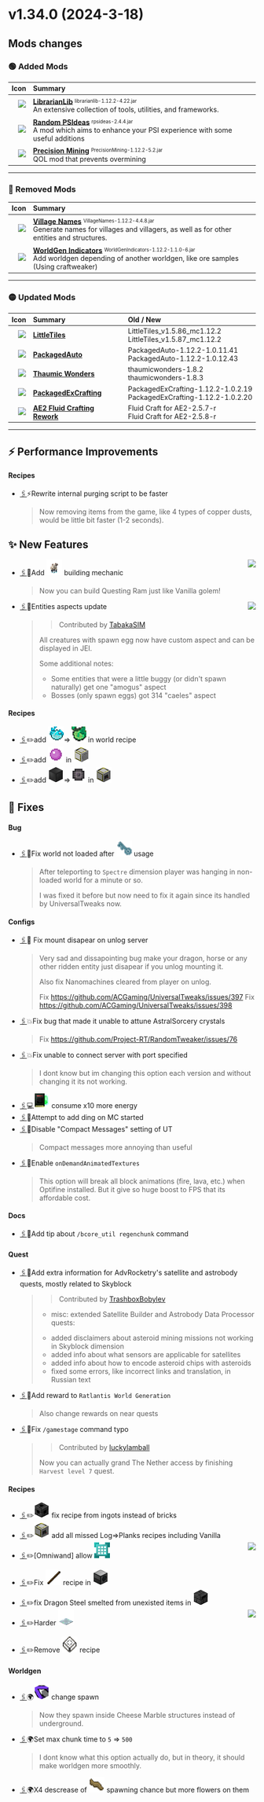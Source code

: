 # v1.34.0 (2024-3-18)
## Mods changes
### 🟢 Added Mods

Icon | Summary
----:|:-------
<img src="https://media.forgecdn.net/avatars/thumbnails/293/39/30/30/637327777527263486.png"             > |                           [**LibrarianLib**](https://www.curseforge.com/minecraft/mc-mods/librarianlib)                 <sup><sub>librarianlib-1.12.2-4.22.jar                     </sub></sup><br>An extensive collection of tools, utilities, and frameworks.
<img src="https://media.forgecdn.net/avatars/thumbnails/200/446/30/30/636913462602634216.png"            > |                         [**Random PSIdeas**](https://www.curseforge.com/minecraft/mc-mods/random-psideas)               <sup><sub>rpsideas-2.4.4.jar                               </sub></sup><br>A mod which aims to enhance your PSI experience with some useful additions
<img src="https://media.forgecdn.net/avatars/thumbnails/334/385/30/30/637468213328449243.png"            > |                       [**Precision Mining**](https://www.curseforge.com/minecraft/mc-mods/precision-mining)             <sup><sub>PrecisionMining-1.12.2-5.2.jar                   </sub></sup><br>QOL mod that prevents overmining
-----------


### 🔴 Removed Mods

Icon | Summary
----:|:-------
<img src="https://media.forgecdn.net/avatars/thumbnails/200/673/30/30/636914940710758684.png"            > |                          [**Village Names**](https://www.curseforge.com/minecraft/mc-mods/village-names)                <sup><sub>VillageNames-1.12.2-4.4.8.jar                    </sub></sup><br>Generate names for villages and villagers, as well as for other entities and structures.
<img src="https://media.forgecdn.net/avatars/thumbnails/171/151/30/30/636727105621055703.png"            > |                    [**WorldGen Indicators**](https://www.curseforge.com/minecraft/mc-mods/worldgen-indicators)          <sup><sub>WorldGenIndicators-1.12.2-1.1.0-6.jar            </sub></sup><br>Add worldgen depending of another worldgen, like ore samples (Using craftweaker)
-----------

### 🟡 Updated Mods

Icon | Summary | Old / New
----:|:--------|:---------
<img src="https://media.forgecdn.net/avatars/thumbnails/86/235/30/30/636207507685344289.png"             > |                            [**LittleTiles**](https://www.curseforge.com/minecraft/mc-mods/littletiles)                 | <nobr>LittleTiles_v1.5.86_mc1.12.2</nobr><br><nobr>LittleTiles_v1.5.87_mc1.12.2</nobr>
<img src="https://media.forgecdn.net/avatars/thumbnails/180/855/30/30/636796143936766724.png"            > |                           [**PackagedAuto**](https://www.curseforge.com/minecraft/mc-mods/packagedauto)                | <nobr>PackagedAuto-1.12.2-1.0.11.41</nobr><br><nobr>PackagedAuto-1.12.2-1.0.12.43</nobr>
<img src="https://media.forgecdn.net/avatars/thumbnails/194/704/30/30/636874517756132934.png"            > |                        [**Thaumic Wonders**](https://www.curseforge.com/minecraft/mc-mods/thaumic-wonders)             | <nobr>thaumicwonders-1.8.2</nobr><br><nobr>thaumicwonders-1.8.3</nobr>
<img src="https://media.forgecdn.net/avatars/thumbnails/205/161/30/30/636946414091294708.png"            > |                     [**PackagedExCrafting**](https://www.curseforge.com/minecraft/mc-mods/packagedexcrafting)          | <nobr>PackagedExCrafting-1.12.2-1.0.2.19</nobr><br><nobr>PackagedExCrafting-1.12.2-1.0.2.20</nobr>
<img src="https://media.forgecdn.net/avatars/thumbnails/548/30/30/30/637882959576383371.png"             > |              [**AE2 Fluid Crafting Rework**](https://www.curseforge.com/minecraft/mc-mods/ae2-fluid-crafting-rework)   | <nobr>Fluid Craft for AE2-2.5.7-r</nobr><br><nobr>Fluid Craft for AE2-2.5.8-r</nobr>
-----------

## ⚡ Performance Improvements


#### Recipes

* [🖇](https://github.com/Krutoy242/Enigmatica2Expert-Extended/commit/5065c169cd0364a9fcac60379f47a33c486ad3cc)⚡Rewrite internal purging script to be faster
  > Now removing items from the game, like 4 types of copper dusts, would be little bit faster (1-2 seconds).

## ✨ New Features

* <img src="https://i.imgur.com/MFD9MSy.gif" align=right> [🖇](https://github.com/Krutoy242/Enigmatica2Expert-Extended/commit/767b1e30ac0dd8c153ebc6c21f1678fff83af61a)🐏Add ![](https://github.com/Krutoy242/mc-icons/raw/master/i/draconicevolution/mob_soul__0__95c2b7e0.png "Questing Ram Soul") building mechanic
  > Now you can build Questing Ram just like Vanilla golem!

* <img src="https://i.imgur.com/b053Vuw.png" align=right> [🖇](https://github.com/Krutoy242/Enigmatica2Expert-Extended/commit/225198f8abf09b0b15f91a776f81bbfe94e5bc1a)🦯Entities aspects update
  > > Contributed by [TabakaSIM](78695622+TabakaSIM@users.noreply.github.com)
  >
  > All creatures with spawn egg now have custom aspect and can be displayed in JEI.
  > 
  > Some additional notes:
  > - Some entities that were a little buggy (or didn't spawn naturally) get one "amogus" aspect
  > - Bosses (only spawn eggs) got 314 "caeles" aspect

#### Recipes

* [🖇](https://github.com/Krutoy242/Enigmatica2Expert-Extended/commit/08f1892044cb474f44bc82e8b7d02a75dd1eab43)✏️add ![](https://github.com/Krutoy242/mc-icons/raw/master/i/contenttweaker/empowered_phosphor__0.png "Empowered Phosphor")=>![](https://github.com/Krutoy242/mc-icons/raw/master/i/contenttweaker/saturated_phosphor__0.png "Saturated Phosphor") in world recipe
* [🖇](https://github.com/Krutoy242/Enigmatica2Expert-Extended/commit/b24950273dbd6f89b1637f5f1a4011fe7cb31059)✏️add ![](https://github.com/Krutoy242/mc-icons/raw/master/i/industrialforegoing/pink_slime__0.png "Pink Slime") in ![](https://github.com/Krutoy242/mc-icons/raw/master/i/advancedrocketry/chemicalreactor__0.png "Crystallizer")
* [🖇](https://github.com/Krutoy242/Enigmatica2Expert-Extended/commit/27b52ed65fa4c3deb94f5ecf125890502b3bf0e4)✏️add ![](https://github.com/Krutoy242/mc-icons/raw/master/i/advancedrocketry/pipesealer__0.png "Silicon Block")=>![](https://github.com/Krutoy242/mc-icons/raw/master/i/appliedenergistics2/material__20.png "Printed Silicon") in ![](https://github.com/Krutoy242/mc-icons/raw/master/i/advancedrocketry/cuttingmachine__0.png "Cutting Machine")

## 🐛 Fixes


#### Bug

* [🖇](https://github.com/Krutoy242/Enigmatica2Expert-Extended/commit/a3e695d4fbb8b94b9f7b08c209c18f4b81976609)🐛Fix world not loaded after ![](https://github.com/Krutoy242/mc-icons/raw/master/i/randomthings/spectrekey__0.png "Spectre Key") usage
  > After teleporting to `Spectre` dimension player was hanging in non-loaded world for a minute or so.
  > 
  > I was fixed it before but now need to fix it again since its handled by UniversalTweaks now.

#### Configs

* [🖇](https://github.com/Krutoy242/Enigmatica2Expert-Extended/commit/abf270087f149954ee318365b749e738a306d040)🏇 Fix mount disapear on unlog server
  > Very sad and dissapointing bug make your dragon, horse or any other ridden entity just disapear if you unlog mounting  it.
  > 
  > Also fix Nanomachines cleared from player on unlog.
  > 
  > Fix https://github.com/ACGaming/UniversalTweaks/issues/397
  > Fix https://github.com/ACGaming/UniversalTweaks/issues/398
* [🖇](https://github.com/Krutoy242/Enigmatica2Expert-Extended/commit/b8b06d3ff7c3acfb33b84c0ebedd24a62f658c68)💥Fix bug that made it unable to attune AstralSorcery crystals
  > Fix https://github.com/Project-RT/RandomTweaker/issues/76
* [🖇](https://github.com/Krutoy242/Enigmatica2Expert-Extended/commit/8c1f319d06be7aa3c54a3c33c5c8b48505b84cf8)💥Fix unable to connect server with port specified
  > I dont know but im changing this option each version and without changing it its not working.
* [🖇](https://github.com/Krutoy242/Enigmatica2Expert-Extended/commit/72a61bd5836eea7ebfb9d7c256368e17d0851eb4)💻![](https://github.com/Krutoy242/mc-icons/raw/master/i/opencomputers/tool__5.png "Nanomachines") consume x10 more energy
* [🖇](https://github.com/Krutoy242/Enigmatica2Expert-Extended/commit/248e159f1e2b3c88dcebf0288fe3746c02f53ee5)🔔Attempt to add ding on MC started
* [🖇](https://github.com/Krutoy242/Enigmatica2Expert-Extended/commit/a1345fbbab5afdcc827d8cce9ab0fac111c7d2f8)🧩Disable "Compact Messages" setting of UT
  > Compact messages more annoying than useful
* [🖇](https://github.com/Krutoy242/Enigmatica2Expert-Extended/commit/1c859248b2aa99bd116f03fc3a4fba6ed8d8fb3b)🧩Enable `onDemandAnimatedTextures`
  > This option will break all block animations (fire, lava, etc.) when Optifine installed. But it give so huge boost to FPS that its affordable cost.

#### Docs

* [🖇](https://github.com/Krutoy242/Enigmatica2Expert-Extended/commit/d56367b4694392504c8438b2fd9b1eda7e0d18d9)📝Add tip about `/bcore_util regenchunk` command

#### Quest

* [🖇](https://github.com/Krutoy242/Enigmatica2Expert-Extended/commit/f93ab95715c49c7a61fce002d18eaad8249256be)📖Add extra information for AdvRocketry's satellite and astrobody quests, mostly related to Skyblock
  > > Contributed by [TrashboxBobylev](trashbox.bobylev@gmail.com)
  >
  > * misc: extended Satellite Builder and Astrobody Data Processor quests:
  > 
  > - added disclaimers about asteroid mining missions not working in Skyblock dimension
  > - added info about what sensors are applicable for satellites
  > - added info about how to encode asteroid chips with asteroids
  > - fixed some errors, like incorrect links and translation, in Russian text
* [🖇](https://github.com/Krutoy242/Enigmatica2Expert-Extended/commit/bdc4297640ec22bbd4562e8a948df9874edfeefb)📖Add reward to `Ratlantis World Generation`
  > Also change rewards on near quests
* [🖇](https://github.com/Krutoy242/Enigmatica2Expert-Extended/commit/d10fb7ace13ee49886a2cf81c8ffac87aff16b51)📖Fix `/gamestage` command typo
  > > Contributed by [luckylamball](158814506+luckylamball@users.noreply.github.com)
  >
  > Now you can actually grand The Nether access by finishing `Harvest level 7` quest.

#### Recipes

* [🖇](https://github.com/Krutoy242/Enigmatica2Expert-Extended/commit/be4b9ef77aaa1687c6074f5afb63a593259313c9)✏️![](https://github.com/Krutoy242/mc-icons/raw/master/i/mctsmelteryio/machine__3.png "Advanced Seared Drain") fix recipe from ingots instead of bricks
* [🖇](https://github.com/Krutoy242/Enigmatica2Expert-Extended/commit/fd6fc0bdf079d374322ee3a7a61963116cabb1a1)✏️![](https://github.com/Krutoy242/mc-icons/raw/master/i/advancedrocketry/cuttingmachine__0.png "Cutting Machine") add all missed Log=>Planks recipes including Vanilla
* <img src="https://i.imgur.com/SFDYcm8.png" align=right> [🖇](https://github.com/Krutoy242/Enigmatica2Expert-Extended/commit/68b1694f90184f6e08ca0db6f9e49d608b086769)✏️[Omniwand] allow ![](https://github.com/Krutoy242/mc-icons/raw/master/i/vaultopic/vice__0.png "V.I.C.E. (Vaultopic Item Crafting Entity)")
  > 
* [🖇](https://github.com/Krutoy242/Enigmatica2Expert-Extended/commit/1478275fed447cc9d4ddcdccc285193a86b60af8)✏️Fix ![](https://github.com/Krutoy242/mc-icons/raw/master/i/forestry/oak_stick__0.png "Impregnated Stick") recipe in ![](https://github.com/Krutoy242/mc-icons/raw/master/i/thermalexpansion/machine__8__45e2e59d.png "Fluid Transposer (Basic)")
* [🖇](https://github.com/Krutoy242/Enigmatica2Expert-Extended/commit/8953c406cb2220ab4da2772181199b5ae933679b)✏️fix Dragon Steel smelted from unexisted items in ![](https://github.com/Krutoy242/mc-icons/raw/master/i/tconstruct/smeltery_controller__0.png "Smeltery Controller")
* <img src="https://i.imgur.com/PCNsUvP.png" align=right> [🖇](https://github.com/Krutoy242/Enigmatica2Expert-Extended/commit/2a0667c7d0b16a4ca325cc6b6680c04c922fdead)✏️Harder ![](https://github.com/Krutoy242/mc-icons/raw/master/i/randomthings/spectrelens__0.png "Spectre Lens")
  > 
* [🖇](https://github.com/Krutoy242/Enigmatica2Expert-Extended/commit/15ac87de033669aa788c80ffd5bd2ce07c5eb221)✏️Remove ![](https://github.com/Krutoy242/mc-icons/raw/master/i/aeadditions/storage.casing__0.png "Advanced Storage Housing") recipe

#### Worldgen

* [🖇](https://github.com/Krutoy242/Enigmatica2Expert-Extended/commit/c193014ba5add95aac2e3bc44a74ccece924bbe0)🌍![](https://github.com/Krutoy242/mc-icons/raw/master/i/extrautils2/decorativesolid__6.png "Blue Quartz") change spawn
  > Now they spawn inside Cheese Marble structures instead of underground.
* [🖇](https://github.com/Krutoy242/Enigmatica2Expert-Extended/commit/df956a9575fb902c9caa4e9881c6f3cec377750a)🌍Set max chunk time to `5` => `500`
  > I dont know what this option actually do, but in theory, it should make worldgen more smoothly.
* [🖇](https://github.com/Krutoy242/Enigmatica2Expert-Extended/commit/a800de15857414985bf5d049aa364114929cdadf)🌍X4 descrease of ![](https://github.com/Krutoy242/mc-icons/raw/master/i/quark/root__0.png "Cave Root") spawning chance but more flowers on them



